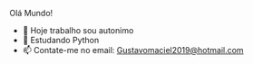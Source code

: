 Olá Mundo!

- 🔭 Hoje trabalho sou autonimo
- 🌱 Estudando Python
- 📫 Contate-me no email: Gustavomaciel2019@hotmail.com
